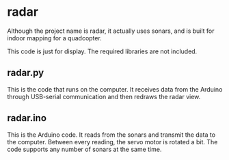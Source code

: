 radar
=====

Although the project name is radar, it actually uses sonars, and is built for indoor mapping for a quadcopter.

This code is just for display. The required libraries are not included.

radar.py
----
This is the code that runs on the computer. It receives data from the Arduino through USB-serial communication and then redraws the radar view. 

radar.ino
----
This is the Arduino code. It reads from the sonars and transmit the data to the computer. Between every reading, the servo motor is rotated a bit. The code supports any number of sonars at the same time.
